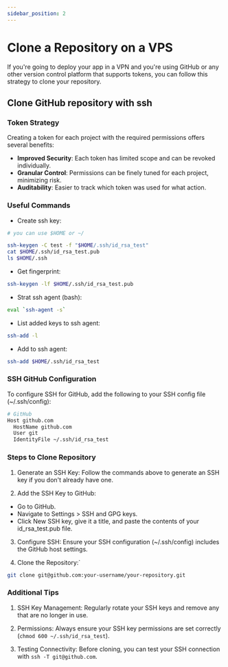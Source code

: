 ```yaml
---
sidebar_position: 2
---
```


# Clone a Repository on a VPS

If you're going to deploy your app in a VPN and you're using GitHub or any other version control platform that supports tokens, you can follow this strategy to clone your repository.

## Clone GitHub repository with ssh

### Token Strategy

Creating a token for each project with the required permissions offers several benefits:

- **Improved Security**: Each token has limited scope and can be revoked individually.
- **Granular Control**: Permissions can be finely tuned for each project, minimizing risk.
- **Auditability**: Easier to track which token was used for what action.

### Useful Commands

- Create ssh key:

```sh
# you can use $HOME or ~/

ssh-keygen -C test -f "$HOME/.ssh/id_rsa_test"
cat $HOME/.ssh/id_rsa_test.pub
ls $HOME/.ssh
```

- Get fingerprint:

```sh
ssh-keygen -lf $HOME/.ssh/id_rsa_test.pub
```

- Strat ssh agent (bash):

```sh
eval `ssh-agent -s`
```

- List added keys to ssh agent:

```sh
ssh-add -l
```

- Add to ssh agent:

```sh
ssh-add $HOME/.ssh/id_rsa_test
```

### SSH GitHub Configuration

To configure SSH for GitHub, add the following to your SSH config file (~/.ssh/config):

```sh
# GitHub
Host github.com
  HostName github.com
  User git
  IdentityFile ~/.ssh/id_rsa_test
```

### Steps to Clone Repository

1. Generate an SSH Key: Follow the commands above to generate an SSH key if you don't already have one.

2. Add the SSH Key to GitHub:

- Go to GitHub.
- Navigate to Settings > SSH and GPG keys.
- Click New SSH key, give it a title, and paste the contents of your id_rsa_test.pub file.

3. Configure SSH: Ensure your SSH configuration (~/.ssh/config) includes the GitHub host settings.

4. Clone the Repository:`

```sh
git clone git@github.com:your-username/your-repository.git
```

### Additional Tips

1. SSH Key Management: Regularly rotate your SSH keys and remove any that are no longer in use.

2. Permissions: Always ensure your SSH key permissions are set correctly (`chmod 600 ~/.ssh/id_rsa_test`).

3. Testing Connectivity: Before cloning, you can test your SSH connection with `ssh -T git@github.com`.
